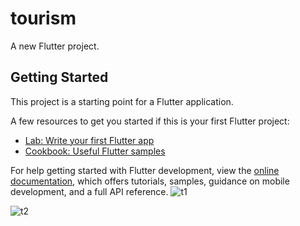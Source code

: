 # tourism

A new Flutter project.

## Getting Started

This project is a starting point for a Flutter application.

A few resources to get you started if this is your first Flutter project:

- [Lab: Write your first Flutter app](https://docs.flutter.dev/get-started/codelab)
- [Cookbook: Useful Flutter samples](https://docs.flutter.dev/cookbook)

For help getting started with Flutter development, view the
[online documentation](https://docs.flutter.dev/), which offers tutorials,
samples, guidance on mobile development, and a full API reference.
![t1](https://github.com/zeeshan2233/Travel-App-UI/assets/136428209/939a1271-681f-4ebc-9508-95aaca187b37,)

![t2](https://github.com/zeeshan2233/Travel-App-UI/assets/136428209/c7686310-1258-424f-a4c2-c279a53ddd4c)
